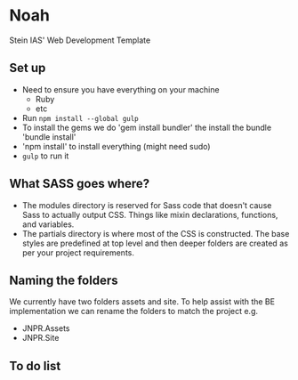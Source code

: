 Noah
====

Stein IAS' Web Development Template

## Set up
- Need to ensure you have everything on your machine
    - Ruby 
    - etc
- Run `npm install --global gulp`
- To install the gems we do 'gem install bundler' the install the bundle 'bundle install'
- 'npm install' to install everything (might need sudo)
- `gulp` to run it


## What SASS goes where?
- The modules directory is reserved for Sass code that doesn't cause Sass to actually output CSS. Things like mixin declarations, functions, and variables.
- The partials directory is where most of the CSS is constructed. The base styles are predefined at top level and then deeper folders are created as per your project requirements.

 
## Naming the folders
We currently have two folders assets and site. 
To help assist with the BE implementation we can rename the folders to match the project e.g.

- JNPR.Assets
- JNPR.Site


## To do list


